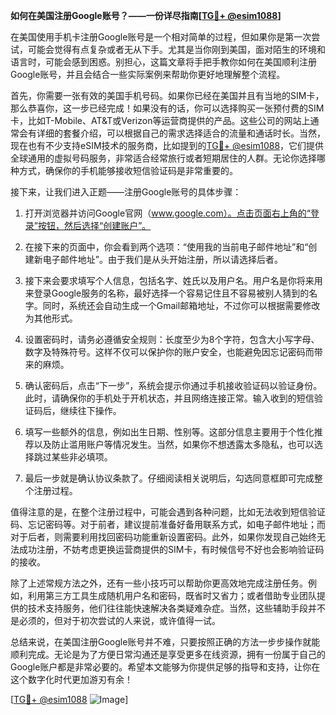 **如何在美国注册Google账号？——一份详尽指南[[TG💪+ @esim1088](https://t.me/s/esim1088)]**

在美国使用手机卡注册Google账号是一个相对简单的过程，但如果你是第一次尝试，可能会觉得有点复杂或者无从下手。尤其是当你刚到美国，面对陌生的环境和语言时，可能会感到困惑。别担心，这篇文章将手把手教你如何在美国顺利注册Google账号，并且会结合一些实际案例来帮助你更好地理解整个流程。

首先，你需要一张有效的美国手机号码。如果你已经在美国并且有当地的SIM卡，那么恭喜你，这一步已经完成！如果没有的话，你可以选择购买一张预付费的SIM卡，比如T-Mobile、AT&T或Verizon等运营商提供的产品。这些公司的网站上通常会有详细的套餐介绍，可以根据自己的需求选择适合的流量和通话时长。当然，现在也有不少支持eSIM技术的服务商，比如提到的[TG💪+ @esim1088](https://t.me/s/esim1088)，它们提供全球通用的虚拟号码服务，非常适合经常旅行或者短期居住的人群。无论你选择哪种方式，确保你的手机能够接收短信验证码是非常重要的。

接下来，让我们进入正题——注册Google账号的具体步骤：

1. 打开浏览器并访问Google官网（www.google.com）。点击页面右上角的“登录”按钮，然后选择“创建账户”。

2. 在接下来的页面中，你会看到两个选项：“使用我的当前电子邮件地址”和“创建新电子邮件地址”。由于我们是从头开始注册，所以请选择后者。

3. 接下来会要求填写个人信息，包括名字、姓氏以及用户名。用户名是你将来用来登录Google服务的名称，最好选择一个容易记住且不容易被别人猜到的名字。同时，系统还会自动生成一个Gmail邮箱地址，不过你可以根据需要修改为其他形式。

4. 设置密码时，请务必遵循安全规则：长度至少为8个字符，包含大小写字母、数字及特殊符号。这样不仅可以保护你的账户安全，也能避免因忘记密码而带来的麻烦。

5. 确认密码后，点击“下一步”，系统会提示你通过手机接收验证码以验证身份。此时，请确保你的手机处于开机状态，并且网络连接正常。输入收到的短信验证码后，继续往下操作。

6. 填写一些额外的信息，例如出生日期、性别等。这部分信息主要用于个性化推荐以及防止滥用账户等情况发生。当然，如果你不想透露太多隐私，也可以选择跳过某些非必填项。

7. 最后一步就是确认协议条款了。仔细阅读相关说明后，勾选同意框即可完成整个注册过程。

值得注意的是，在整个注册过程中，可能会遇到各种问题，比如无法收到短信验证码、忘记密码等。对于前者，建议提前准备好备用联系方式，如电子邮件地址；而对于后者，则需要利用找回密码功能重新设置密码。此外，如果你发现自己始终无法成功注册，不妨考虑更换运营商提供的SIM卡，有时候信号不好也会影响验证码的接收。

除了上述常规方法之外，还有一些小技巧可以帮助你更高效地完成注册任务。例如，利用第三方工具生成随机用户名和密码，既省时又省力；或者借助专业团队提供的技术支持服务，他们往往能快速解决各类疑难杂症。当然，这些辅助手段并不是必须的，但对于初次尝试的人来说，或许值得一试。

总结来说，在美国注册Google账号并不难，只要按照正确的方法一步步操作就能顺利完成。无论是为了方便日常沟通还是享受更多在线资源，拥有一份属于自己的Google账户都是非常必要的。希望本文能够为你提供足够的指导和支持，让你在这个数字化时代更加游刃有余！

[[TG💪+ @esim1088](https://t.me/s/esim1088) ![Image](https://i.postimg.cc/4NQfJmqS/Snipaste-2025-05-13-00-14-12.png)]